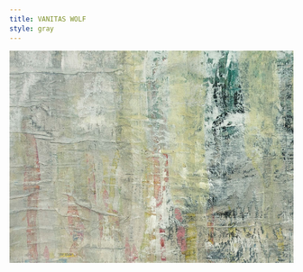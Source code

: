 ```yaml
---
title: VANITAS WOLF
style: gray
---
```



<img id=titelbild alt="Titelbild" src=/img/det/det1.jpg />
